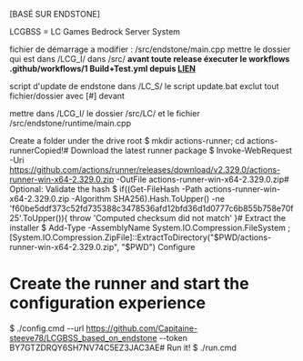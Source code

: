 [BASÉ SUR ENDSTONE]

LCGBSS = LC Games Bedrock Server System

fichier de démarrage a modifier : /src/endstone/main.cpp
mettre le dossier qui est dans /LCG_I/ dans /src/
**avant toute release éxecuter le workflows .github/workflows/1 Build+Test.yml depuis [LIEN](https://github.com/Capitaine-steeve78/LCGBSS_based_on_endstone/actions/workflows/1%20Build+Test.yml)**

script d'update de endstone dans /LC_S/
  le script update.bat exclut tout fichier/dossier avec [#] devant

mettre dans /LCG_I/ le dossier /src/LC/ et le fichier /src/endstone/runtime/main.cpp


 Create a folder under the drive root
$ mkdir actions-runner; cd actions-runnerCopied!# Download the latest runner package
$ Invoke-WebRequest -Uri https://github.com/actions/runner/releases/download/v2.329.0/actions-runner-win-x64-2.329.0.zip -OutFile actions-runner-win-x64-2.329.0.zip# Optional: Validate the hash
$ if((Get-FileHash -Path actions-runner-win-x64-2.329.0.zip -Algorithm SHA256).Hash.ToUpper() -ne 'f60be5ddf373c52fd735388c3478536afd12bfd36d1d0777c6b855b758e70f25'.ToUpper()){ throw 'Computed checksum did not match' }# Extract the installer
$ Add-Type -AssemblyName System.IO.Compression.FileSystem ; [System.IO.Compression.ZipFile]::ExtractToDirectory("$PWD/actions-runner-win-x64-2.329.0.zip", "$PWD")
Configure
# Create the runner and start the configuration experience
$ ./config.cmd --url https://github.com/Capitaine-steeve78/LCGBSS_based_on_endstone --token BY7GTZDRQY6SH7NV74C5EZ3JAC3AE# Run it!
$ ./run.cmd
